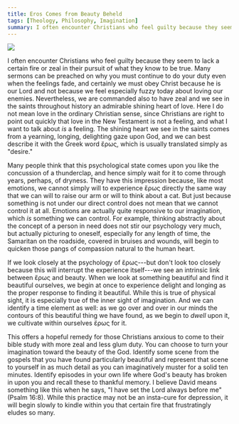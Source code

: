 ```yaml
---
title: Eros Comes from Beauty Beheld
tags: [Theology, Philosophy, Imagination]
summary: I often encounter Christians who feel guilty because they seem to lack a certain fire or zeal in their pursuit of what they know to be true.  I argue they can remedy this by recognizing a link between the psychology of eros and the time they spend imaginatively beholding the beauty of God.
---
```


![](http://dansheffler.com/images/twoangels.jpg)

I often encounter Christians who feel guilty because they seem to lack a certain fire or zeal in their pursuit of what they know to be true.  Many sermons can be preached on why you must continue to do your duty even when the feelings fade, and certainly we must obey Christ because he is our Lord and not because we feel especially fuzzy today about loving our enemies.  Nevertheless, we are commanded also to have zeal and we see in the saints throughout history an admirable shining heart of love.  Here I do not mean love in the ordinary Christian sense, since Christians are right to point out quickly that love in the New Testament is not a feeling, and what I want to talk about *is* a feeling.  The shining heart we see in the saints comes from a yearning, longing, delighting gaze upon God, and we can best describe it with the Greek word ἔρως, which is usually translated simply as "desire."

Many people think that this psychological state comes upon you like the concussion of a thunderclap, and hence simply wait for it to come through years, perhaps, of dryness.  They have this impression because, like most emotions, we cannot simply will to experience ἔρως directly the same way that we can will to raise our arm or will to think about a cat.  But just because something is not under our direct control does not mean that we cannot control it at all.  Emotions are actually quite responsive to our imagination, which *is* something we can control.  For example, thinking abstractly about the concept of a person in need does not stir our psychology very much, but actually picturing to oneself, especially for any length of time, the Samaritan on the roadside, covered in bruises and wounds, will begin to quicken those pangs of compassion natural to the human heart.

If we look closely at the psychology of ἔρως---but don't look too closely because this will interrupt the experience itself---we see an intrinsic link between ἔρως and beauty.  When we look at something beautiful and find it beautiful ourselves, we begin at once to experience delight and longing as the proper response to finding it beautiful.  While this is true of physical sight, it is especially true of the inner sight of imagination.  And we can identify a time element as well: as we go over and over in our minds the contours of this beautiful thing we have found, as we begin to *dwell* upon it, we cultivate within ourselves ἔρως for it.

This offers a hopeful remedy for those Christians anxious to come to their bible study with more zeal and less glum duty.  You can choose to turn your imagination toward the beauty of the God.  Identify some scene from the gospels that you have found particularly beautiful and represent that scene to yourself in as much detail as you can imaginatively muster for a solid ten minutes.  Identify episodes in your own life where God's beauty has broken in upon you and recall these to thankful memory.  I believe David means something like this when he says, "I have set the Lord always before me" (Psalm 16:8).  While this practice may not be an insta-cure for depression, it will begin slowly to kindle within you that certain fire that frustratingly eludes so many.